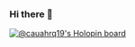 ### Hi there 👋
[![@cauahrq19's Holopin board](https://holopin.me/cauahrq19)](https://holopin.io/@cauahrq19)
<!--
**CauaHenrique19/CauaHenrique19** is a ✨ _special_ ✨ repository because its `README.md` (this file) appears on your GitHub profile.

Here are some ideas to get you started:

- 🔭 I’m currently working on ...
- 🌱 I’m currently learning ...
- 👯 I’m looking to collaborate on ...
- 🤔 I’m looking for help with ...
- 💬 Ask me about ...
- 📫 How to reach me: ...
- 😄 Pronouns: ...
- ⚡ Fun fact: ...
-->
